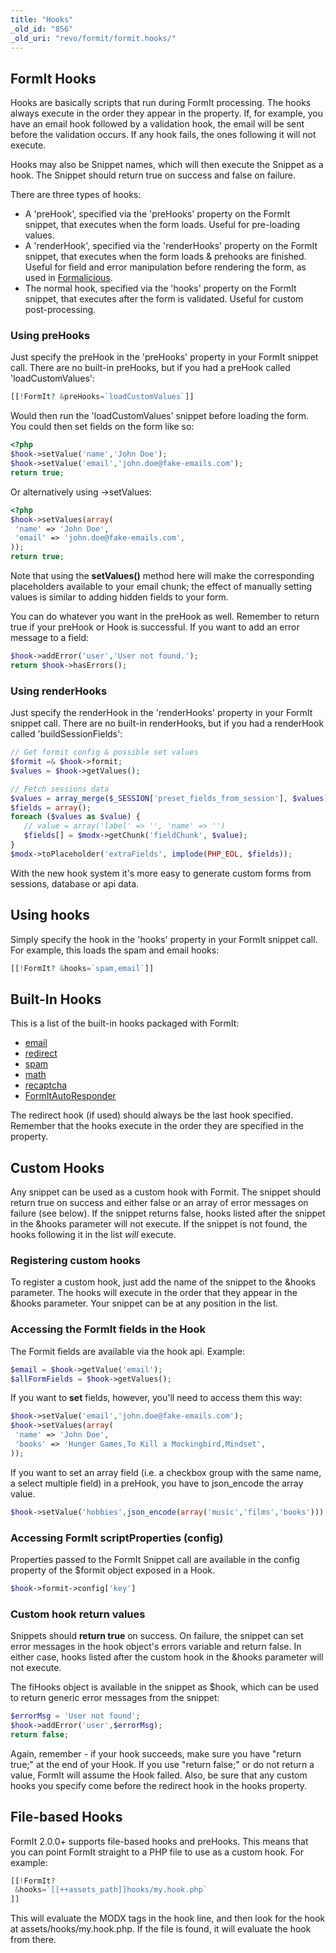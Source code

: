 ```yaml
---
title: "Hooks"
_old_id: "856"
_old_uri: "revo/formit/formit.hooks/"
---
```


## FormIt Hooks

 Hooks are basically scripts that run during FormIt processing. The hooks always execute in the order they appear in the property. If, for example, you have an email hook followed by a validation hook, the email will be sent before the validation occurs. If any hook fails, the ones following it will not execute.

 Hooks may also be Snippet names, which will then execute the Snippet as a hook. The Snippet should return true on success and false on failure.

 There are three types of hooks:

- A 'preHook', specified via the 'preHooks' property on the FormIt snippet, that executes when the form loads. Useful for pre-loading values.
- A 'renderHook', specified via the 'renderHooks' property on the FormIt snippet, that executes when the form loads & prehooks are finished. Useful for field and error manipulation before rendering the form, as used in [Formalicious](https://www.modmore.com/formalicious/).
- The normal hook, specified via the 'hooks' property on the FormIt snippet, that executes after the form is validated. Useful for custom post-processing.

### Using preHooks

 Just specify the preHook in the 'preHooks' property in your FormIt snippet call. There are no built-in preHooks, but if you had a preHook called 'loadCustomValues':

 ``` php 
[[!FormIt? &preHooks=`loadCustomValues`]]
```

 Would then run the 'loadCustomValues' snippet before loading the form. You could then set fields on the form like so:

 ``` php 
<?php
$hook->setValue('name','John Doe');
$hook->setValue('email','john.doe@fake-emails.com');
return true;
```

 Or alternatively using ->setValues:

 ``` php 
<?php
$hook->setValues(array(
  'name' => 'John Doe',
  'email' => 'john.doe@fake-emails.com',
));
return true;
```

 Note that using the **setValues()** method here will make the corresponding placeholders available to your email chunk; the effect of manually setting values is similar to adding hidden fields to your form.

 You can do whatever you want in the preHook as well. Remember to return true if your preHook or Hook is successful. If you want to add an error message to a field:

 ``` php 
$hook->addError('user','User not found.');
return $hook->hasErrors();
```

### Using renderHooks

 Just specify the renderHook in the 'renderHooks' property in your FormIt snippet call. There are no built-in renderHooks, but if you had a renderHook called 'buildSessionFields':

 ``` php 
// Get formit config & possible set values
$formit =& $hook->formit;
$values = $hook->getValues();

// Fetch sessions data
$values = array_merge($_SESSION['preset_fields_from_session'], $values);
$fields = array();
foreach ($values as $value) {
	// value = array('label' => '', 'name' => '')
	$fields[] = $modx->getChunk('fieldChunk', $value);
}
$modx->toPlaceholder('extraFields', implode(PHP_EOL, $fields));
```

With the new hook system it's more easy to generate custom forms from sessions, database or api data.

## Using hooks

Simply specify the hook in the 'hooks' property in your FormIt snippet call. For example, this loads the spam and email hooks:

 ``` php 
[[!FormIt? &hooks=`spam,email`]]
```

## Built-In Hooks

 This is a list of the built-in hooks packaged with FormIt:

- [email](/extras/formit/formit.hooks/formit.hooks.email "FormIt.Hooks.email")
- [redirect](/extras/formit/formit.hooks/formit.hooks.redirect "FormIt.Hooks.redirect")
- [spam](/extras/formit/formit.hooks/formit.hooks.spam "FormIt.Hooks.spam")
- [math](/extras/formit/formit.hooks/formit.hooks.math "FormIt.Hooks.math")
- [recaptcha](/extras/formit/formit.hooks/formit.hooks.recaptcha "FormIt.Hooks.recaptcha")
- [FormItAutoResponder](/extras/formit/formit.hooks/formit.hooks.formitautoresponder "FormIt.Hooks.FormItAutoResponder")

 The redirect hook (if used) should always be the last hook specified. Remember that the hooks execute in the order they are specified in the property.

## Custom Hooks

 Any snippet can be used as a custom hook with Formit. The snippet should return true on success and either false or an array of error messages on failure (see below). If the snippet returns false, hooks listed after the snippet in the &hooks parameter will not execute. If the snippet is not found, the hooks following it in the list _will_ execute.

### Registering custom hooks

 To register a custom hook, just add the name of the snippet to the &hooks parameter. The hooks will execute in the order that they appear in the &hooks parameter. Your snippet can be at any position in the list.

### Accessing the FormIt fields in the Hook

 The Formit fields are available via the hook api. Example:

 ``` php 
$email = $hook->getValue('email');
$allFormFields = $hook->getValues();
```

 If you want to **set** fields, however, you'll need to access them this way:

 ``` php 
$hook->setValue('email','john.doe@fake-emails.com');
$hook->setValues(array(
  'name' => 'John Doe',
  'books' => 'Hunger Games,To Kill a Mockingbird,Mindset',
));
```

 If you want to set an array field (i.e. a checkbox group with the same name, a select multiple field) in a preHook, you have to json\_encode the array value.

 ``` php 
$hook->setValue('hobbies',json_encode(array('music','films','books')));
```

### Accessing FormIt scriptProperties (config)

 Properties passed to the FormIt Snippet call are available in the config property of the $formit object exposed in a Hook.

 ``` php 
$hook->formit->config['key']
```

### Custom hook return values

 Snippets should **return true** on success. On failure, the snippet can set error messages in the hook object's errors variable and return false. In either case, hooks listed after the custom hook in the &hooks parameter will not execute.

 The fiHooks object is available in the snippet as $hook, which can be used to return generic error messages from the snippet:

 ``` php 
$errorMsg = 'User not found';
$hook->addError('user',$errorMsg);
return false;
```

 Again, remember - if your hook succeeds, make sure you have "return true;" at the end of your Hook. If you use "return false;" or do not return a value, FormIt will assume the Hook failed. Also, be sure that any custom hooks you specify come before the redirect hook in the hooks property.

## File-based Hooks

 FormIt 2.0.0+ supports file-based hooks and preHooks. This means that you can point FormIt straight to a PHP file to use as a custom hook. For example:

 ``` php 
[[!FormIt? 
  &hooks=`[[++assets_path]]hooks/my.hook.php`
]]
```

 This will evaluate the MODX tags in the hook line, and then look for the hook at assets/hooks/my.hook.php. If the file is found, it will evaluate the hook from there.